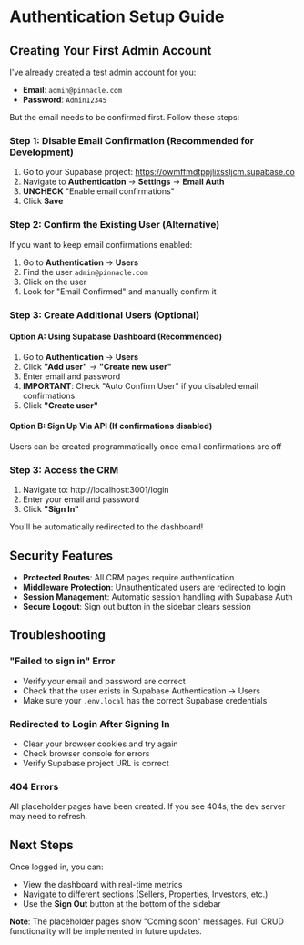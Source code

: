 # Authentication Setup Guide

## Creating Your First Admin Account

I've already created a test admin account for you:
- **Email**: `admin@pinnacle.com`
- **Password**: `Admin12345`

But the email needs to be confirmed first. Follow these steps:

### Step 1: Disable Email Confirmation (Recommended for Development)

1. Go to your Supabase project: https://owmffmdtppjlixssljcm.supabase.co
2. Navigate to **Authentication** → **Settings** → **Email Auth**
3. **UNCHECK** "Enable email confirmations"
4. Click **Save**

### Step 2: Confirm the Existing User (Alternative)

If you want to keep email confirmations enabled:
1. Go to **Authentication** → **Users**
2. Find the user `admin@pinnacle.com`
3. Click on the user
4. Look for "Email Confirmed" and manually confirm it

### Step 3: Create Additional Users (Optional)

#### Option A: Using Supabase Dashboard (Recommended)
1. Go to **Authentication** → **Users**
2. Click **"Add user"** → **"Create new user"**
3. Enter email and password
4. **IMPORTANT**: Check "Auto Confirm User" if you disabled email confirmations
5. Click **"Create user"**

#### Option B: Sign Up Via API (If confirmations disabled)
Users can be created programmatically once email confirmations are off

### Step 3: Access the CRM

1. Navigate to: http://localhost:3001/login
2. Enter your email and password
3. Click **"Sign In"**

You'll be automatically redirected to the dashboard!

## Security Features

- **Protected Routes**: All CRM pages require authentication
- **Middleware Protection**: Unauthenticated users are redirected to login
- **Session Management**: Automatic session handling with Supabase Auth
- **Secure Logout**: Sign out button in the sidebar clears session

## Troubleshooting

### "Failed to sign in" Error
- Verify your email and password are correct
- Check that the user exists in Supabase Authentication → Users
- Make sure your `.env.local` has the correct Supabase credentials

### Redirected to Login After Signing In
- Clear your browser cookies and try again
- Check browser console for errors
- Verify Supabase project URL is correct

### 404 Errors
All placeholder pages have been created. If you see 404s, the dev server may need to refresh.

## Next Steps

Once logged in, you can:
- View the dashboard with real-time metrics
- Navigate to different sections (Sellers, Properties, Investors, etc.)
- Use the **Sign Out** button at the bottom of the sidebar

**Note**: The placeholder pages show "Coming soon" messages. Full CRUD functionality will be implemented in future updates.
